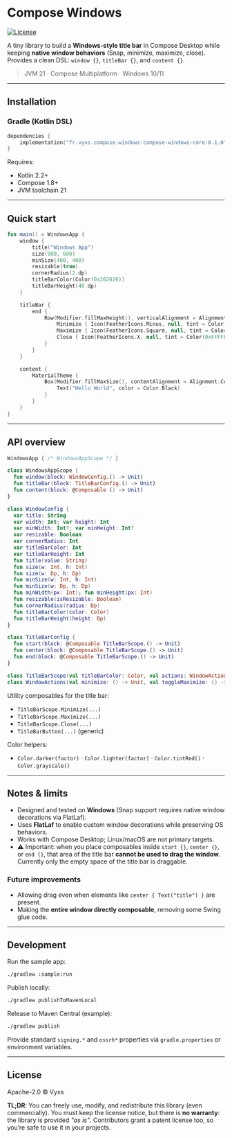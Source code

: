 # Compose Windows
[![License](https://img.shields.io/badge/License-Apache_2.0-blue.svg)](LICENSE)

A tiny library to build a **Windows‑style title bar** in Compose Desktop while keeping **native window behaviors** (Snap, minimize, maximize, close). Provides a clean DSL: `window {}`, `titleBar {}`, and `content {}`.

> JVM 21 · Compose Multiplatform · Windows 10/11

---

## Installation

### Gradle (Kotlin DSL)

```kotlin
dependencies {
    implementation("fr.vyxs.compose.windows:compose-windows-core:0.1.0")
}
```

Requires:

* Kotlin 2.2+
* Compose 1.8+
* JVM toolchain 21

---

## Quick start

```kotlin
fun main() = WindowsApp {
    window {
        title("Windows App")
        size(900, 600)
        minSize(400, 400)
        resizable(true)
        cornerRadius(2.dp)
        titleBarColor(Color(0x202020))
        titleBarHeight(40.dp)
    }

    titleBar {
        end {
            Row(Modifier.fillMaxHeight(), verticalAlignment = Alignment.CenterVertically) {
                Minimize { Icon(FeatherIcons.Minus, null, tint = Color(0xFFE6E6E6)) }
                Maximize { Icon(FeatherIcons.Square, null, tint = Color(0xFFE6E6E6)) }
                Close { Icon(FeatherIcons.X, null, tint = Color(0xFFFFEEEE)) }
            }
        }
    }

    content {
        MaterialTheme {
            Box(Modifier.fillMaxSize(), contentAlignment = Alignment.Center) {
                Text("Hello World", color = Color.Black)
            }
        }
    }
}
```

---

## API overview

```kotlin
WindowsApp { /* WindowsAppScope */ }

class WindowsAppScope {
  fun window(block: WindowConfig.() -> Unit)
  fun titleBar(block: TitleBarConfig.() -> Unit)
  fun content(block: @Composable () -> Unit)
}

class WindowConfig {
  var title: String
  var width: Int; var height: Int
  var minWidth: Int?; var minHeight: Int?
  var resizable: Boolean
  var cornerRadius: Int
  var titleBarColor: Int
  var titleBarHeight: Int
  fun title(value: String)
  fun size(w: Int, h: Int)
  fun size(w: Dp, h: Dp)
  fun minSize(w: Int, h: Int)
  fun minSize(w: Dp, h: Dp)
  fun minWidth(px: Int); fun minHeight(px: Int)
  fun resizable(isResizable: Boolean)
  fun cornerRadius(radius: Dp)
  fun titleBarColor(color: Color)
  fun titleBarHeight(height: Dp)
}

class TitleBarConfig {
  fun start(block: @Composable TitleBarScope.() -> Unit)
  fun center(block: @Composable TitleBarScope.() -> Unit)
  fun end(block: @Composable TitleBarScope.() -> Unit)
}

class TitleBarScope(val titleBarColor: Color, val actions: WindowActions)
class WindowActions(val minimize: () -> Unit, val toggleMaximize: () -> Unit, val close: () -> Unit)
```

Utility composables for the title bar:

* `TitleBarScope.Minimize(...)`
* `TitleBarScope.Maximize(...)`
* `TitleBarScope.Close(...)`
* `TitleBarButton(...)` (generic)

Color helpers:

* `Color.darker(factor)` · `Color.lighter(factor)` · `Color.tintRed()` · `Color.grayscale()`

---

## Notes & limits

* Designed and tested on **Windows** (Snap support requires native window decorations via FlatLaf).
* Uses **FlatLaf** to enable custom window decorations while preserving OS behaviors.
* Works with Compose Desktop; Linux/macOS are not primary targets.
* ⚠️ Important: when you place composables inside `start {}`, `center {}`, or `end {}`, that area of the title bar **cannot be used to drag the window**. Currently only the empty space of the title bar is draggable.

### Future improvements

* Allowing drag even when elements like `center { Text("title") }` are present.
* Making the **entire window directly composable**, removing some Swing glue code.

---

## Development

Run the sample app:

```bash
./gradlew :sample:run
```

Publish locally:

```bash
./gradlew publishToMavenLocal
```

Release to Maven Central (example):

```bash
./gradlew publish
```

Provide standard `signing.*` and `ossrh*` properties via `gradle.properties` or environment variables.

---

## License

Apache-2.0 © Vyxs

**TL;DR**: You can freely use, modify, and redistribute this library (even commercially). You must keep the license notice, but there is **no warranty**: the library is provided *"as is"*. Contributors grant a patent license too, so you’re safe to use it in your projects.